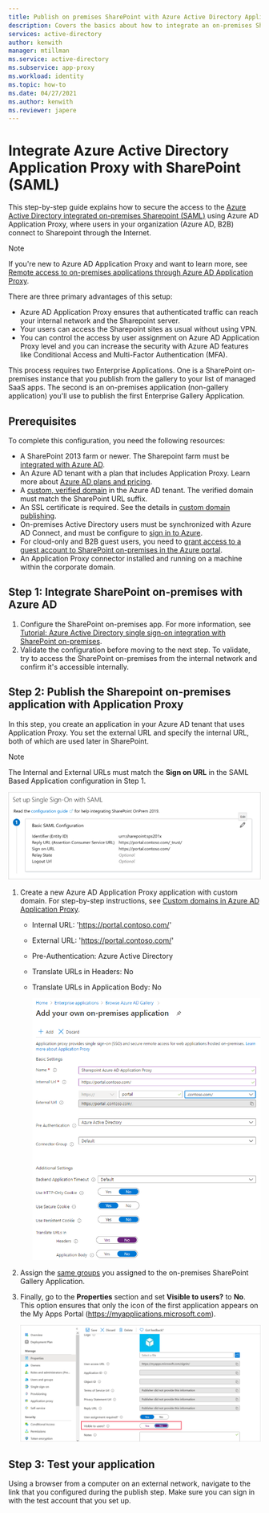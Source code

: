```yaml
---
title: Publish on premises SharePoint with Azure Active Directory Application Proxy
description: Covers the basics about how to integrate an on-premises SharePoint server with Azure Active Directory Application Proxy for SAML.
services: active-directory
author: kenwith
manager: mtillman
ms.service: active-directory
ms.subservice: app-proxy
ms.workload: identity
ms.topic: how-to
ms.date: 04/27/2021
ms.author: kenwith
ms.reviewer: japere
---
```


# Integrate Azure Active Directory Application Proxy with SharePoint (SAML)

This step-by-step guide explains how to secure the access to the [Azure Active Directory integrated on-premises Sharepoint (SAML)](../saas-apps/sharepoint-on-premises-tutorial.md) using Azure AD Application Proxy, where users in your organization (Azure AD, B2B) connect to Sharepoint through the Internet.

> [!NOTE] 
> If you're new to Azure AD Application Proxy and want to learn more, see [Remote access to on-premises applications through Azure AD Application Proxy](./application-proxy.md).

There are three primary advantages of this setup:

- Azure AD Application Proxy ensures that authenticated traffic can reach your internal network and the Sharepoint server.
- Your users can access the Sharepoint sites as usual without using VPN.
- You can control the access by user assignment on Azure AD Application Proxy level and you can increase the security with Azure AD features like Conditional Access and Multi-Factor Authentication (MFA).

This process requires two Enterprise Applications. One is a SharePoint on-premises instance that you publish from the gallery to your list of managed SaaS apps. The second is an on-premises application (non-gallery application) you'll use to publish the first Enterprise Gallery Application.

## Prerequisites

To complete this configuration, you need the following resources:
 - A SharePoint 2013 farm or newer. The Sharepoint farm must be [integrated with Azure AD](../saas-apps/sharepoint-on-premises-tutorial.md).
 - An Azure AD tenant with a plan that includes Application Proxy. Learn more about [Azure AD plans and pricing](https://azure.microsoft.com/pricing/details/active-directory/).
 - A [custom, verified domain](../fundamentals/add-custom-domain.md) in the Azure AD tenant. The verified domain must match the SharePoint URL suffix.
 - An SSL certificate is required. See the details in [custom domain publishing](./application-proxy-configure-custom-domain.md).
 - On-premises Active Directory users must be synchronized with Azure AD Connect, and must be configure to [sign in to Azure](../hybrid/plan-connect-user-signin.md). 
 - For cloud-only and B2B guest users, you need to [grant access to a guest account to SharePoint on-premises in the Azure portal](../saas-apps/sharepoint-on-premises-tutorial.md#grant-access-to-a-guest-account-to-sharepoint-on-premises-in-the-azure-portal).
 - An Application Proxy connector installed and running on a machine within the corporate domain.


## Step 1: Integrate SharePoint on-premises with Azure AD 

1. Configure the SharePoint on-premises app. For more information, see [Tutorial: Azure Active Directory single sign-on integration with SharePoint on-premises](../saas-apps/sharepoint-on-premises-tutorial.md).
2. Validate the configuration before moving to the next step. To validate, try to access the SharePoint on-premises from the internal network and confirm it's accessible internally. 


## Step 2: Publish the Sharepoint on-premises application with Application Proxy

In this step, you create an application in your Azure AD tenant that uses Application Proxy. You set the external URL and specify the internal URL, both of which are used later in SharePoint.

> [!NOTE] 
> The Internal and External URLs must match the **Sign on URL** in the SAML Based Application configuration in Step 1.

   ![Screenshot that shows the Sign on URL value.](./media/application-proxy-integrate-with-sharepoint-server/sso-url-saml.png)


 1. Create a new Azure AD Application Proxy application with custom domain. For step-by-step instructions, see [Custom domains in Azure AD Application Proxy](./application-proxy-configure-custom-domain.md).

    - Internal URL: 'https://portal.contoso.com/'
    - External URL: 'https://portal.contoso.com/'
    - Pre-Authentication: Azure Active Directory
    - Translate URLs in Headers: No
    - Translate URLs in Application Body: No

        ![Screenshot that shows the options you use to create the app.](./media/application-proxy-integrate-with-sharepoint-server/create-application-azure-active-directory.png)

2. Assign the [same groups](../saas-apps/sharepoint-on-premises-tutorial.md#create-an-azure-ad-security-group-in-the-azure-portal) you assigned to the on-premises SharePoint Gallery Application.

3. Finally, go to the **Properties** section and set **Visible to users?** to **No**. This option ensures that only the icon of the first application appears on the My Apps Portal (https://myapplications.microsoft.com).

   ![Screenshot that shows where to set the Visible to users? option.](./media/application-proxy-integrate-with-sharepoint-server/configure-properties.png)
 
## Step 3: Test your application

Using a browser from a computer on an external network, navigate to the link that you configured during the publish step. Make sure you can sign in with the test account that you set up.